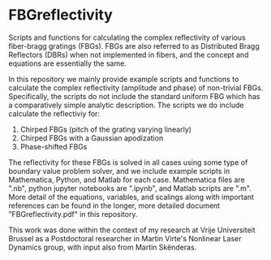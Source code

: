 # FBGreflectivity
Scripts and functions for calculating the complex reflectivity of various fiber-bragg gratings (FBGs). FBGs are also referred to as Distributed Bragg Reflectors (DBRs) when not implemented in fibers, and the concept and equations are essentially the same.

In this repository we mainly provide example scripts and functions to calculate the complex reflectivity (amplitude and phase) of non-trivial FBGs. Specifically, the scripts do not include the standard uniform FBG which has a comparatively simple analytic description. The scripts we do include calculate the reflectiviy for:

1) Chirped FBGs (pitch of the grating varying linearly)
2) Chirped FBGs with a Gaussian apodization
3) Phase-shifted FBGs

The reflectivity for these FBGs is solved in all cases using some type of boundary value problem solver, and we include example scripts in Mathematica, Python, and Matlab for each case. Mathematica files are ".nb", python jupyter notebooks are ".ipynb", and Matlab scripts are ".m". More detail of the equations, variables, and scalings along with important references can be found in the longer, more detailed document "FBGreflectivity.pdf" in this repository.

This work was done within the context of my research at Vrije Universiteit Brussel as a Postdoctoral researcher in Martin Virte's Nonlinear Laser Dynamics group, with input also from Martin Skënderas.
